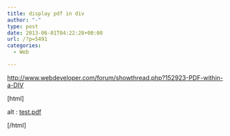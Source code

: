 ```yaml
---
title: display pdf in div
author: "-"
type: post
date: 2013-06-01T04:22:28+00:00
url: /?p=5491
categories:
  - Web

---
```

<http://www.webdeveloper.com/forum/showthread.php?152923-PDF-within-a-DIV>

[html]
  
<object data="test.pdf" type="application/pdf" width="300" height="200">
  
alt : <a href="test.pdf">test.pdf</a>
  
</object>
  

[/html]